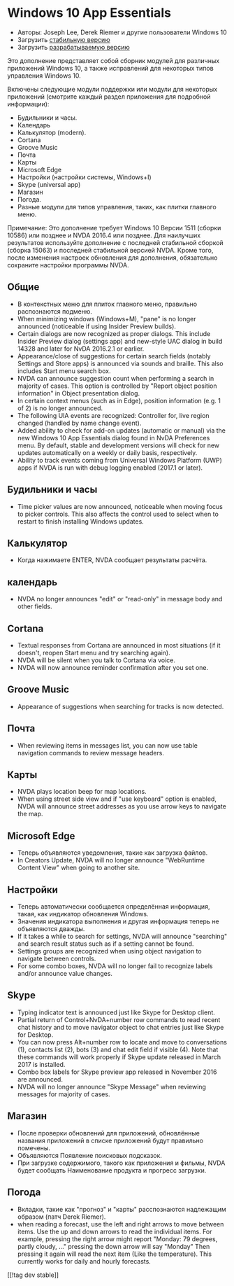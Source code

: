 # Windows 10 App Essentials #

* Авторы: Joseph Lee, Derek Riemer и другие пользователи Windows 10
* Загрузить [стабильную версию][1]
* Загрузить [разрабатываемую версию][2]

Это дополнение представляет собой сборник модулей для различных приложений
Windows 10, а также исправлений для некоторых типов управления Windows 10.

Включены следующие модули поддержки или модули для некоторых приложений
(смотрите каждый раздел приложения для подробной информации):

* Будильники и часы.
* Календарь
* Калькулятор (modern).
* Cortana
* Groove Music
* Почта
* Карты
* Microsoft Edge
* Настройки (настройки системы, Windows+I)
* Skype (universal app)
* Магазин
* Погода.
* Разные модули для типов управления, таких, как плитки главного меню.

Примечание: Это дополнение требует Windows 10 Версии 1511 (сборки 10586) или
позднее и NVDA 2016.4 или позднее. Для наилучших результатов используйте
дополнение с последней стабильной сборкой (сборка 15063) и последней
стабильной версией NVDA. Кроме того, после изменения настроек обновления для
дополнения, обязательно сохраните настройки программы NVDA.

## Общие

* В контекстных меню для плиток главного меню, правильно распознаются
  подменю.
* When minimizing windows (Windows+M), "pane" is no longer announced
  (noticeable if using Insider Preview builds).
* Certain dialogs are now recognized as proper dialogs. This include Insider
  Preview dialog (settings app) and new-style UAC dialog in build 14328 and
  later for NvDA 2016.2.1 or earlier.
* Appearance/close of suggestions for certain search fields (notably
  Settings and Store apps) is announced via sounds and braille. This also
  includes Start menu search box.
* NVDA can announce suggestion count when performing a search in majority of
  cases. This option is controlled by "Report object position information"
  in Object presentation dialog.
* In certain context menus (such as in Edge), position information (e.g. 1
  of 2) is no longer announced.
* The following UIA events are recognized: Controller for, live region
  changed (handled by name change event).
* Added ability to check for add-on updates (automatic or manual) via the
  new Windows 10 App Essentials dialog found in NvDA Preferences menu. By
  default, stable and development versions will check for new updates
  automatically on a weekly or daily basis, respectively.
* Ability to track events coming from Universal Windows Platform (UWP) apps
  if NVDA is run with debug logging enabled (2017.1 or later).

## Будильники и часы

* Time picker values are now announced, noticeable when moving focus to
  picker controls. This also affects the control used to select when to
  restart to finish installing Windows updates.

## Калькулятор

* Когда нажимаете ENTER, NVDA сообщает результаты расчёта.

## календарь

* NVDA no longer announces "edit" or "read-only" in message body and other
  fields.

## Cortana

* Textual responses from Cortana are announced in most situations (if it
  doesn't, reopen Start menu and try searching again).
* NVDA will be silent when you talk to Cortana via voice.
* NVDA will now announce reminder confirmation after you set one.

## Groove Music

* Appearance of suggestions when searching for tracks is now detected.

## Почта

* When reviewing items in messages list, you can now use table navigation
  commands to review message headers.

## Карты

* NVDA plays location beep for map locations.
* When using street side view and if "use keyboard" option is enabled, NVDA
  will announce street addresses as you use arrow keys to navigate the map.

## Microsoft Edge

* Теперь объявляются уведомления, такие как загрузка файлов.
* In Creators Update, NVDA will no longer announce "WebRuntime Content View"
  when going to another site.

## Настройки

* Теперь автоматически сообщается определённая информация, такая, как
  индикатор обновления Windows.
* Значения индикатора выполнения и другая информация теперь не объявляются
  дважды.
* If it takes a while to search for settings, NVDA will announce "searching"
  and search result status such as if a setting cannot be found.
* Settings groups are recognized when using object navigation to navigate
  between controls.
* For some combo boxes, NVDA will no longer fail to recognize labels and/or
  announce value changes.

## Skype

* Typing indicator text is announced just like Skype for Desktop client.
* Partial return of Control+NvDA+number row commands to read recent chat
  history and to move navigator object to chat entries just like Skype for
  Desktop.
* You can now press Alt+number row to locate and move to conversations (1),
  contacts list (2), bots (3) and chat edit field if visible (4). Note that
  these commands will work properly if Skype update released in March 2017
  is installed.
* Combo box labels for Skype preview app released in November 2016 are
  announced.
* NVDA will no longer announce "Skype Message" when reviewing messages for
  majority of cases.

## Магазин

* После проверки обновлений для приложений, обновлённые названия приложений
  в списке приложений будут правильно помечены.
* Объявляются Появление поисковых подсказок.
* При загрузке содержимого, такого как приложения и фильмы, NVDA будет
  сообщать Наименование продукта и прогресс загрузки.

## Погода

* Вкладки, такие как "прогноз" и "карты" расспознаются надлежащим образом
  (патч Derek Riemer).
* when reading a forecast, use the left and right arrows to move between
  items. Use the up and down arrows to read the individual items. For
  example, pressing the right arrow might report "Monday: 79 degrees, partly
  cloudy, ..." pressing the down arrow will say "Monday" Then pressing it
  again will read the next item (Like the temperature). This currently works
  for daily and hourly forecasts.

[[!tag dev stable]]

[1]: https://addons.nvda-project.org/files/get.php?file=w10

[2]: https://addons.nvda-project.org/files/get.php?file=w10-dev
